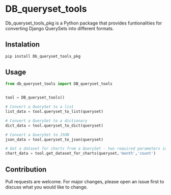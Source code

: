 # DB_queryset_tools

Db_queryset_tools_pkg is a Python package that provides funtionalities for converting Django QuerySets into different formats. 

## Instalation

```sh
pip install Db_queryset_tools_pkg
```

## Usage

```py
from db_queryset_tools import DB_queryset_tools


tool = DB_queryset_tools()

# Convert a QuerySet to a list
list_data = tool.queryset_to_list(queryset)

# Convert a QuerySet to a dictionary
dict_data = tool.queryset_to_dict(queryset)

# Convert a QuerySet to JSON
json_data = tool.queryset_to_json(queryset)

# Get a dataset for charts from a QuerySet - two required parameters identifier_x & identifier_y according to your chart requirment
chart_data = tool.get_dataset_for_charts(queryset,'month','count')
```

## Contribution
Pull requests are welcome. For major changes, please open an issue first to discuss what you would like to change.